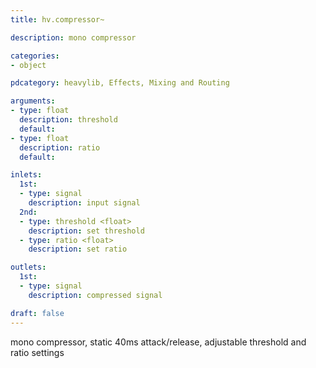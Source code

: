 ```yaml
---
title: hv.compressor~

description: mono compressor

categories:
- object

pdcategory: heavylib, Effects, Mixing and Routing

arguments:
- type: float
  description: threshold
  default: 
- type: float
  description: ratio
  default: 

inlets:
  1st:
  - type: signal
    description: input signal
  2nd:
  - type: threshold <float>
    description: set threshold
  - type: ratio <float>
    description: set ratio

outlets:
  1st:
  - type: signal
    description: compressed signal

draft: false
---
```

mono compressor, static 40ms attack/release, adjustable threshold and ratio settings


